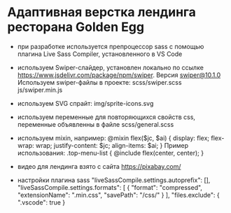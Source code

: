 # Адаптивная верстка лендинга ресторана Golden Egg

- при разработке используется препроцессор sass с помощью плагина Live Sass Compiler, установленного в VS Code
- используем Swiper-слайдер, установлен локально по ссылке https://www.jsdelivr.com/package/npm/swiper. Версия swiper@10.1.0
  Используем swiper-файлы в проекте:
  scss/swiper.scss
  js/swiper.min.js

- используем SVG спрайт:
  img/sprite-icons.svg
- используем переменные для повторяющихся свойств css, переменные объявленны в файле scss/general.scss
- используем mixin, например:
  @mixin flex($jc, $ai) {
  display: flex;
  flex-wrap: wrap;
  justify-content: $jc;
  align-items: $ai;
  }
  Пример использования:
  .top-menu-list {
  @include flex(center, center);
  }
- видео для лендинга взято с сайта https://pixabay.com/
- настройки плагина sass
  "liveSassCompile.settings.autoprefix": [],
  "liveSassCompile.settings.formats": [
  {
  "format": "compressed",
  "extensionName": ".min.css",
  "savePath": "/css/"
  }
  ],
  "files.exclude": {
  ".vscode": true
  }
